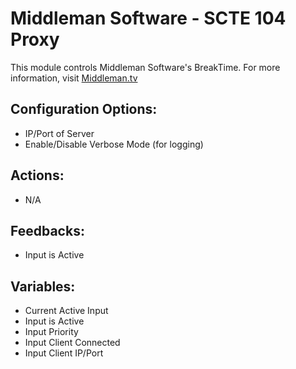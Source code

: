# Middleman Software - SCTE 104 Proxy

This module controls Middleman Software's BreakTime. For more information, visit [Middleman.tv](https://middleman.tv)

## Configuration Options:

- IP/Port of Server
- Enable/Disable Verbose Mode (for logging)

## Actions:

- N/A

## Feedbacks:

- Input is Active

## Variables:

- Current Active Input
- Input is Active
- Input Priority
- Input Client Connected
- Input Client IP/Port
